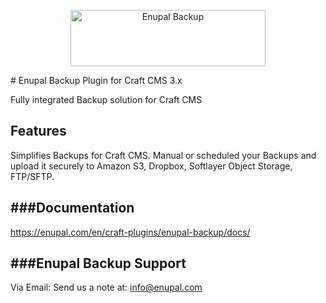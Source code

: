 <p align="center">
	<a href="https://enupal.com/craft-plugins/enupal-backup/docs/" target="_blank">
	<img width="312" height="90" src="https://enupal.com/assets/docs/backup-icon.svg" alt="Enupal Backup"></a>
</p>
# Enupal Backup Plugin for Craft CMS 3.x

Fully integrated Backup solution for Craft CMS

## Features

Simplifies Backups for Craft CMS. Manual or scheduled your Backups and upload it securely to Amazon S3, Dropbox, Softlayer Object Storage, FTP/SFTP.

###Documentation
------------------------------------------------------------

https://enupal.com/en/craft-plugins/enupal-backup/docs/

###Enupal Backup Support
------------------------------------------------------------

Via Email:
Send us a note at: info@enupal.com




